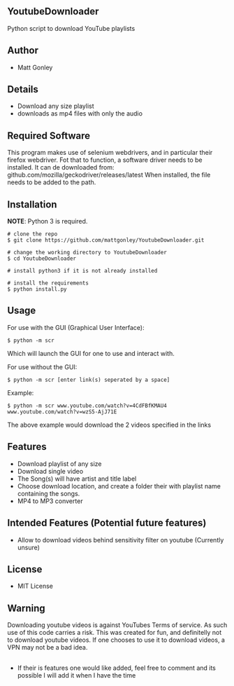 ## YoutubeDownloader
Python script to download YouTube playlists

## Author
* Matt Gonley

## Details
* Download any size playlist
* downloads as mp4 files with only the audio

## Required Software
This program makes use of selenium webdrivers, and in particular their firefox webdriver.
Fot that to function, a software driver needs to be installed.
It can de downloaded from: github.com/mozilla/geckodriver/releases/latest
When installed, the file needs to be added to the path.


## Installation
**NOTE**: Python 3 is required.
```console
# clone the repo
$ git clone https://github.com/mattgonley/YoutubeDownloader.git

# change the working directory to YoutubeDownloader
$ cd YoutubeDownloader

# install python3 if it is not already installed

# install the requirements
$ python install.py
```

## Usage
For use with the GUI (Graphical User Interface):
```console
$ python -m scr
```
Which will launch the GUI for one to use and interact with.

For use without the GUI:
```console
$ python -m scr [enter link(s) seperated by a space]
```
Example:
```
$ python -m scr www.youtube.com/watch?v=4CdFBfKMAU4 www.youtube.com/watch?v=wzS5-AjJ71E
```
The above example would download the 2 videos specified in the links


## Features
* Download playlist of any size
* Download single video
* The Song(s) will have artist and title label
* Choose download location, and create a folder their with playlist name containing the songs.
* MP4 to MP3 converter

## Intended Features (Potential future features)
* Allow to download videos behind sensitivity filter on youtube (Currently unsure)

## License
* MIT License 

## Warning
Downloading youtube videos is against YouTubes Terms of service. As such use of this code carries a risk. This was created for fun, and definitelly not to download youtube videos. If one chooses to use it to download videos, a VPN may not be a bad idea.

##
* If their is features one would like added, feel free to comment and its possible I will add it when I have the time
